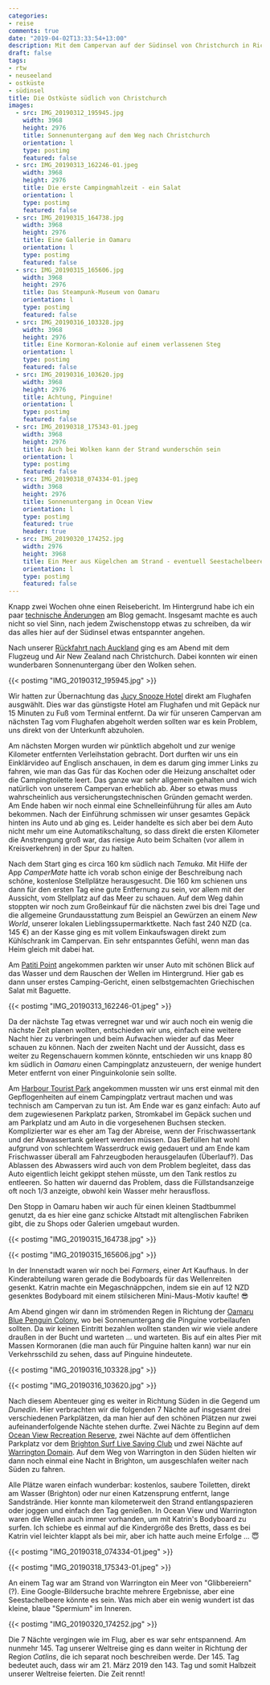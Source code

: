 ```yaml
---
categories:
- reise
comments: true
date: "2019-04-02T13:33:54+13:00"
description: Mit dem Campervan auf der Südinsel von Christchurch in Richtung Süden
draft: false
tags:
- rtw
- neuseeland
- ostküste
- südinsel
title: Die Ostküste südlich von Christchurch
images:
  - src: IMG_20190312_195945.jpg
    width: 3968
    height: 2976
    title: Sonnenuntergang auf dem Weg nach Christchurch
    orientation: l
    type: postimg
    featured: false
  - src: IMG_20190313_162246-01.jpeg
    width: 3968
    height: 2976
    title: Die erste Campingmahlzeit - ein Salat
    orientation: l
    type: postimg
    featured: false
  - src: IMG_20190315_164738.jpg
    width: 3968
    height: 2976
    title: Eine Gallerie in Oamaru
    orientation: l
    type: postimg
    featured: false
  - src: IMG_20190315_165606.jpg
    width: 3968
    height: 2976
    title: Das Steampunk-Museum von Oamaru
    orientation: l
    type: postimg
    featured: false
  - src: IMG_20190316_103328.jpg
    width: 3968
    height: 2976
    title: Eine Kormoran-Kolonie auf einem verlassenen Steg
    orientation: l
    type: postimg
    featured: false
  - src: IMG_20190316_103620.jpg
    width: 3968
    height: 2976
    title: Achtung, Pinguine!
    orientation: l
    type: postimg
    featured: false
  - src: IMG_20190318_175343-01.jpeg
    width: 3968
    height: 2976
    title: Auch bei Wolken kann der Strand wunderschön sein
    orientation: l
    type: postimg
    featured: false
  - src: IMG_20190318_074334-01.jpeg
    width: 3968
    height: 2976
    title: Sonnenuntergang in Ocean View
    orientation: l
    type: postimg
    featured: true
    header: true
  - src: IMG_20190320_174252.jpg
    width: 2976
    height: 3968
    title: Ein Meer aus Kügelchen am Strand - eventuell Seestachelbeeren?
    orientation: l
    type: postimg
    featured: false
---
```


Knapp zwei Wochen ohne einen Reisebericht. Im Hintergrund habe ich ein paar [technische Änderungen](/post/umstellung-auf-amp/) am Blog gemacht. Insgesamt machte es auch nicht so viel Sinn, nach jedem Zwischenstopp etwas zu schreiben, da wir das alles hier auf der Südinsel etwas entspannter angehen.

Nach unserer [Rückfahrt nach Auckland](/post/rtw-ueber-osten-nach-auckland/) ging es am Abend mit dem Flugzeug und Air New Zealand nach Christchurch. Dabei konnten wir einen wunderbaren Sonnenuntergang über den Wolken sehen.

{{< postimg "IMG_20190312_195945.jpg" >}}

Wir hatten zur Übernachtung das [Jucy Snooze Hotel](https://goo.gl/maps/mAfTgdPK7At) direkt am Flughafen ausgwählt. Dies war das günstigste Hotel am Flughafen und mit Gepäck nur 15 Minuten zu Fuß vom Terminal entfernt. Da wir für unseren Campervan am nächsten Tag vom Flughafen abgeholt werden sollten war es kein Problem, uns direkt von der Unterkunft abzuholen.

Am nächsten Morgen wurden wir pünktlich abgeholt und zur wenige Kilometer entfernten Verleihstation gebracht. Dort durften wir uns ein Einklärvideo auf Englisch anschauen, in dem es darum ging immer Links zu fahren, wie man das Gas für das Kochen oder die Heizung anschaltet oder die Campingtoilette leert. Das ganze war sehr allgemein gehalten und wich natürlich von unserem Campervan erheblich ab. Aber so etwas muss wahrscheinlich aus versicherungstechnischen Gründen gemacht werden. Am Ende haben wir noch einmal eine Schnelleinführung für alles am Auto bekommen. Nach der Einführung schmissen wir unser gesamtes Gepäck hinten ins Auto und ab ging es. Leider handelte es sich aber bei dem Auto nicht mehr um eine Automatikschaltung, so dass direkt die ersten Kilometer die Anstrengung groß war, das riesige Auto beim Schalten (vor allem in Kreisverkehren) in der Spur zu halten.

Nach dem Start ging es circa 160 km südlich nach _Temuka_. Mit Hilfe der App _CamperMate_ hatte ich vorab schon einige der Beschreibung nach schöne, kostenlose Stellplätze herausgesucht. Die 160 km schienen uns dann für den ersten Tag eine gute Entfernung zu sein, vor allem mit der Aussicht, vom Stellplatz auf das Meer zu schauen. Auf dem Weg dahin stoppten wir noch zum Großeinkauf für die nächsten zwei bis drei Tage und die allgemeine Grundausstattung zum Beispiel an Gewürzen an einem _New World_, unserer lokalen Lieblingssupermarktkette. Nach fast 240 NZD (ca. 145 €) an der Kasse ging es mit vollem Einkaufswagen direkt zum Kühlschrank im Campervan. Ein sehr entspanntes Gefühl, wenn man das Heim gleich mit dabei hat.

Am [Patiti Point](https://goo.gl/maps/shTnC27Uv7C2) angekommen parkten wir unser Auto mit schönen Blick auf das Wasser und dem Rauschen der Wellen im Hintergrund. Hier gab es dann unser erstes Camping-Gericht, einen selbstgemachten Griechischen Salat mit Baguette.

{{< postimg "IMG_20190313_162246-01.jpeg" >}}

Da der nächste Tag etwas verregnet war und wir auch noch ein wenig die nächste Zeit planen wollten, entschieden wir uns, einfach eine weitere Nacht hier zu verbringen und beim Aufwachen wieder auf das Meer schauen zu können. Nach der zweiten Nacht und der Aussicht, dass es weiter zu Regenschauern kommen könnte, entschieden wir uns knapp 80 km südlich in _Oamaru_ einen Campingplatz anzusteuern, der wenige hundert Meter entfernt von einer Pinguinkolonie sein sollte.

Am [Harbour Tourist Park](https://goo.gl/maps/fSfynvWkupH2) angekommen mussten wir uns erst einmal mit den Gepflogenheiten auf einem Campingplatz vertraut machen und was technisch am Campervan zu tun ist. Am Ende war es ganz einfach: Auto auf dem zugewiesenen Parkplatz parken, Stromkabel im Gepäck suchen und am Parkplatz und am Auto in die vorgesehenen Buchsen stecken. Komplizierter war es eher am Tag der Abreise, wenn der Frischwassertank und der Abwassertank geleert werden müssen. Das Befüllen hat wohl aufgrund von schlechtem Wasserdruck ewig gedauert und am Ende kam Frischwasser überall am Fahrzeugboden herausgelaufen (Überlauf?). Das Ablassen des Abwassers wird auch von dem Problem begleitet, dass das Auto eigentlich leicht gekippt stehen müsste, um den Tank restlos zu entleeren. So hatten wir dauernd das Problem, dass die Füllstandsanzeige oft noch 1/3 anzeigte, obwohl kein Wasser mehr herausfloss.

Den Stopp in Oamaru haben wir auch für einen kleinen Stadtbummel genutzt, da es hier eine ganz schicke Altstadt mit altenglischen Fabriken gibt, die zu Shops oder Galerien umgebaut wurden.

{{< postimg "IMG_20190315_164738.jpg" >}}

{{< postimg "IMG_20190315_165606.jpg" >}}

In der Innenstadt waren wir noch bei _Farmers_, einer Art Kaufhaus. In der Kinderabteilung waren gerade die Bodyboards für das Wellenreiten gesenkt. Katrin machte ein Megaschnäppchen, indem sie ein auf 12 NZD gesenktes Bodyboard mit einem stilsicheren Mini-Maus-Motiv kaufte! 😎

Am Abend gingen wir dann im strömenden Regen in Richtung der [Oamaru Blue Penguin Colony](https://goo.gl/maps/nP9FAkBPRmL2), wo bei Sonnenuntergang die Pinguine vorbeilaufen sollten. Da wir keinen Eintritt bezahlen wollten standen wir wie viele andere draußen in der Bucht und warteten ... und warteten. Bis auf ein altes Pier mit Massen Kormoranen (die man auch für Pinguine halten kann) war nur ein Verkehrsschild zu sehen, dass auf Pinguine hindeutete.

{{< postimg "IMG_20190316_103328.jpg" >}}

{{< postimg "IMG_20190316_103620.jpg" >}}

Nach diesem Abenteuer ging es weiter in Richtung Süden in die Gegend um _Dunedin_. Hier verbrachten wir die folgenden 7 Nächte auf insgesamt drei verschiedenen Parkplätzen, da man hier auf den schönen Plätzen nur zwei aufeinanderfolgende Nächte stehen durfte. Zwei Nächte zu Beginn auf dem [Ocean View Recreation Reserve](https://goo.gl/maps/wgbio86nRxD2), zwei Nächte auf dem öffentlichen Parkplatz vor dem [Brighton Surf Live Saving Club](https://goo.gl/maps/52JbvUFU3Ev) und zwei Nächte auf [Warrington Domain](https://goo.gl/maps/qoVb5emR9RJ2). Auf dem Weg von Warrington in den Süden hielten wir dann noch einmal eine Nacht in Brighton, um ausgeschlafen weiter nach Süden zu fahren.

Alle Plätze waren einfach wunderbar: kostenlos, saubere Toiletten, direkt am Wasser (Brighton) oder nur einen Katzensprung entfernt, lange Sandstrände. Hier konnte man kilometerweit den Strand entlangspazieren oder joggen und einfach den Tag genießen. In Ocean View und Warrington waren die Wellen auch immer vorhanden, um mit Katrin's Bodyboard zu surfen. Ich schiebe es einmal auf die Kindergröße des Bretts, dass es bei Katrin viel leichter klappt als bei mir, aber ich hatte auch meine Erfolge ... 😇

{{< postimg "IMG_20190318_074334-01.jpeg" >}}

{{< postimg "IMG_20190318_175343-01.jpeg" >}}

An einem Tag war am Strand von Warrington ein Meer von "Glibbereiern"(?). Eine Google-Bildersuche brachte mehrere Ergebnisse, aber eine Seestachelbeere könnte es sein. Was mich aber ein wenig wundert ist das kleine, blaue "Spermium" im Inneren.

{{< postimg "IMG_20190320_174252.jpg" >}}

Die 7 Nächte vergingen wie im Flug, aber es war sehr entspannend. Am nunmehr 145. Tag unserer Weltreise ging es dann weiter in Richtung der Region _Catlins_, die ich separat noch beschreiben werde. Der 145. Tag bedeutet auch, dass wir am 21. März 2019 den 143. Tag und somit Halbzeit unserer Weltreise feierten. Die Zeit rennt!